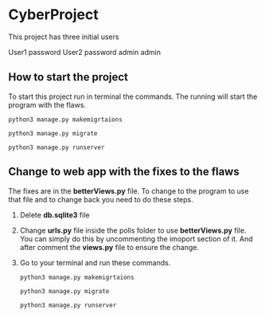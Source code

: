 # CyberProject

This project has three initial users

User1 password
User2 password
admin admin

## How to start the project

To start this project run in terminal the commands. The running will start the program with the flaws.

`python3 manage.py makemigrtaions`

`python3 manage.py migrate`

`python3 manage.py runserver`

## Change to web app with the fixes to the flaws

The fixes are in the **betterViews.py** file. To change to the program to use that file and to change back you need to do these steps.

1. Delete **db.sqlite3** file
2. Change **urls.py** file inside the polls folder to use **betterViews.py** file. You can simply do this by uncommenting the imoport section of it. And after comment the **views.py** file to ensure the change.
3. Go to your terminal and run these commands.

   `python3 manage.py makemigrtaions`

   `python3 manage.py migrate`

   `python3 manage.py runserver`
